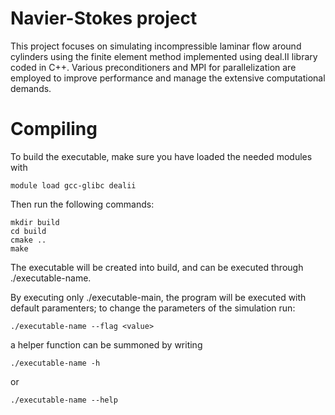 # Navier-Stokes project
This project focuses on simulating incompressible laminar flow around cylinders using the finite element method implemented using deal.II library coded in C++. 
Various preconditioners and MPI for parallelization are employed to improve performance and manage the extensive computational demands. 

# Compiling

To build the executable, make sure you have loaded the needed modules with
```
module load gcc-glibc dealii
```
Then run the following commands:
```
mkdir build
cd build
cmake ..
make
```
The executable will be created into build, and can be executed through ./executable-name.

By executing only ./executable-main, the program will be executed with default paramenters;
to change the parameters of the simulation run:
```
./executable-name --flag <value>
```
a helper function can be summoned by writing
```
./executable-name -h
```
or

```
./executable-name --help
```
